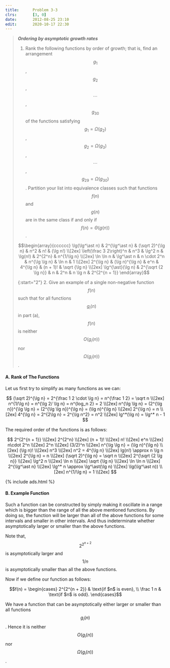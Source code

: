 ```yaml
---
title:      Problem 3-3
clrs:       [3, 0]
date:       2012-08-25 23:10
edit:       2020-10-17 22:30
---
```


> ***Ordering by asymptotic growth rates***
>
> 1. Rank the following functions by order of growth; that is, find an arrangement $$g_1$$, $$g_2$$, $$\cdots$$ , $$g_{30}$$ of the functions satisfying $$g_1 = \Omega(g_2)$$, $$g_2 = \Omega(g_3)$$, $$\cdots$$ , $$g_{29} = \Omega(g_{30})$$. Partition your list into equivalence classes such that functions $$f(n)$$ and $$g(n)$$ are in the same class if and only if $$f(n) = \Theta(g(n))$$.
>
> $$\begin{array}{cccccc}
\lg(\lg^\ast n)           & 2^{\lg^\ast n}      & (\sqrt 2)^{\lg n} & n^2           &  n!       & (\lg n!)      \\[2ex]
\left(\frac 3 2\right)^n  & n^3                 & \lg^2 n           & \lg(n!)       &  2^{2^n}  & n^{1/\lg n}   \\[2ex]
\ln \ln n                 & \lg^\ast n          & n \cdot 2^n       & n^{\lg \lg n} &  \ln n    & 1             \\[2ex]
2^{\lg n}                 & (\lg n)^{\lg n}     & e^n               & 4^{\lg n}     &  (n + 1)! & \sqrt {\lg n} \\[2ex]
\lg^{\ast}(\lg n)         & 2^{\sqrt {2 \lg n}} & n                 & 2^n           &  n \lg n  & 2^{2^{n + 1}}
\end{array}$$
>
> {:start="2"}
> 2. Give an example of a single non-negative function $$f(n)$$ such that for all functions $$g_i(n)$$ in part (a), $$f(n)$$ is neither $$O(g_i(n))$$ nor $$\Omega(g_i(n))$$.

#### A. Rank of The Functions

Let us first try to simplify as many functions as we can:

$$
(\sqrt 2)^{\lg n} = 2^{\frac 1 2 \cdot \lg n} = n^{\frac 1 2} = \sqrt n \\[2ex]
n^{1/\lg n} = n^{\lg 2/ \lg n} = n^{log_n 2} = 2 \\[2ex]
n^{\lg \lg n} = (2^{\lg n})^{\lg \lg n} = (2^{\lg \lg n})^{\lg n} = (\lg n)^{\lg n} \\[2ex]
2^{\lg n} = n \\[2ex]
4^{\lg n} = 2^{2\lg n} = 2^{\lg n^2} = n^2 \\[2ex]
lg^*(\lg n) = \lg^* n - 1
$$

The required order of the functions is as follows:

$$
2^{2^{n + 1}} \\[2ex]
2^{2^n} \\[2ex]
(n + 1)! \\[2ex]
n! \\[2ex]
e^n \\[2ex]
n\cdot 2^n \\[2ex]
2^n \\[2ex]
(3/2)^n \\[2ex]
n^{\lg \lg n} = (\lg n)^{\lg n} \\[2ex]
(\lg n)! \\[2ex]
n^3 \\[2ex]
n^2 = 4^{\lg n} \\[2ex]
lg(n!) \approx n \lg n \\[2ex]
2^{\lg n} = n \\[2ex]
(\sqrt 2)^{\lg n} = \sqrt n \\[2ex]
2^{\sqrt {2 \lg n}} \\[2ex]
\lg^2 n \\[2ex]
\ln n \\[2ex]
\sqrt {\lg n} \\[2ex]
\ln \ln n \\[2ex]
2^{\lg^\ast n} \\[2ex]
\lg^* n \approx \lg^\ast(\lg n) \\[2ex]
\lg(\lg^\ast n)) \\[2ex]
n^{1/\lg n} = 1 \\[2ex]
$$

{% include ads.html %}

#### B. Example Function

Such a function can be constructed by simply making it oscillate in a range which is bigger than the range of all the above mentioned functions. By doing so, the function will be larger than all of the above functions for some intervals and smaller in other intervals. And thus indeterminate whether asymptotically larger or smaller than the above functions.

Note that, $$2^{2^{n + 2}}$$ is asymptotically larger and $$1/n$$ is asymptotically smaller than all the above functions.

Now if we define our function as follows:

$$f(n) =
\begin{cases} 2^{2^{n + 2}} & \text{if $n$ is even}, \\
                  \frac 1 n & \text{if $n$ is odd}.
\end{cases}$$

We have a function that can be asymptotically either larger or smaller than all functions $$g_i(n)$$. Hence it is neither $$O(g_i(n))$$ nor $$\Omega(g_i(n))$$.
